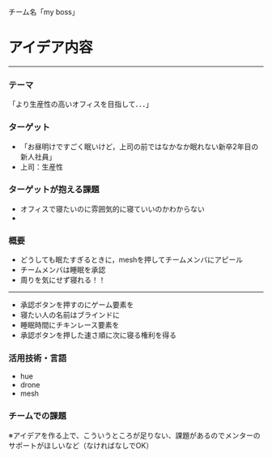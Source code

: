 チーム名「my boss」
# アイデア内容
---
### テーマ
「より生産性の高いオフィスを目指して．．．」

### ターゲット
* 「お昼明けですごく眠いけど，上司の前ではなかなか眠れない新卒2年目の新人社員」
* 上司：生産性

### ターゲットが抱える課題
* オフィスで寝たいのに雰囲気的に寝ていいのかわからない
* 
### 概要
* どうしても眠たすぎるときに，meshを押してチームメンバにアピール
* チームメンバは睡眠を承認
* 周りを気にせず寝れる！！
---
* 承認ボタンを押すのにゲーム要素を
* 寝たい人の名前はブラインドに
* 睡眠時間にチキンレース要素を
* 承認ボタンを押した速さ順に次に寝る権利を得る


### 活用技術・言語
* hue
* drone
* mesh


### チームでの課題
※アイデアを作る上で、こういうところが足りない、課題があるのでメンターのサポートがほしいなど（なければなしでOK）
